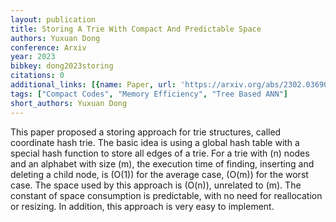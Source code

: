 ```yaml
---
layout: publication
title: Storing A Trie With Compact And Predictable Space
authors: Yuxuan Dong
conference: Arxiv
year: 2023
bibkey: dong2023storing
citations: 0
additional_links: [{name: Paper, url: 'https://arxiv.org/abs/2302.03690'}]
tags: ["Compact Codes", "Memory Efficiency", "Tree Based ANN"]
short_authors: Yuxuan Dong
---
```

This paper proposed a storing approach for trie structures, called coordinate
hash trie. The basic idea is using a global hash table with a special hash
function to store all edges of a trie. For a trie with \(n\) nodes and an
alphabet with size \(m\), the execution time of finding, inserting and deleting a
child node, is \(O(1)\) for the average case, \(O(m)\) for the worst case. The
space used by this approach is \(O(n)\), unrelated to \(m\). The constant of space
consumption is predictable, with no need for reallocation or resizing. In
addition, this approach is very easy to implement.